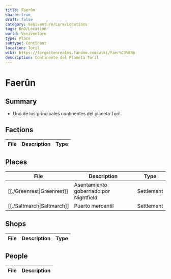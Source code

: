 ```yaml
---
title: Faerûn
share: true
draft: false
category: Veniventure/Lore/Locations
tags: DnD/Location
world: Veniventure
type: Place
subtype: Continent
location: Toril
wiki: https://forgottenrealms.fandom.com/wiki/Faer%C3%BBn
description: Continente del Planeta Toril
---
```


# Faerûn

## Summary

- Uno de los principales continentes del planeta Toril.

## Factions

| File | Description | Type |
| ---- | ----------- | ---- |

## Places

| File                                                           | Description                           | Type       |
| -------------------------------------------------------------- | ------------------------------------- | ---------- |
| [[./Greenrest\|Greenrest]] | Asentamiento gobernado por Nightfield | Settlement |
| [[./Saltmarch\|Saltmarch]] | Puerto mercantil                      | Settlement |


## Shops

| File | Description | Type |
| ---- | ----------- | ---- |


## People

| File | Description |
| ---- | ----------- |
